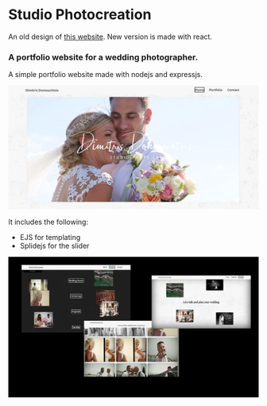 # Studio Photocreation

An old design of [this website](https://www.studiophotocreationbyd.com/). New version is made with react.

### A portfolio website for a wedding photographer.

A simple portfolio website made with nodejs and expressjs.

![Intro](assets/PhotoCreation-new_emvtc0.webp)

It includes the following:

- EJS for templating
- Splidejs for the slider

![Artboard](assets/Artboard.png)
